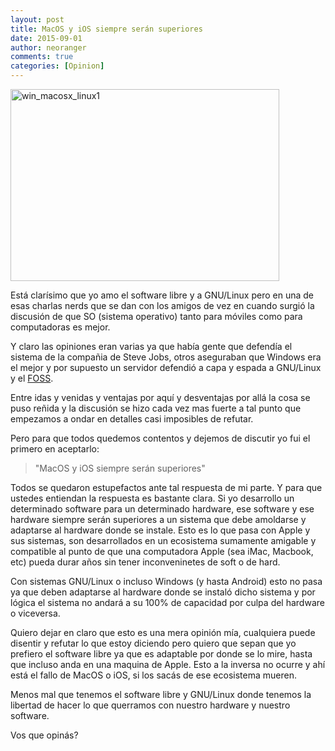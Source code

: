 ```yaml
---
layout: post
title: MacOS y iOS siempre serán superiores
date: 2015-09-01
author: neoranger
comments: true
categories: [Opinion]
---
```

<img class=" size-full wp-image-2976 aligncenter" src="https://blogneositelinux.files.wordpress.com/2016/10/win_macosx_linux1.jpg" alt="win_macosx_linux1" width="430" height="307" />

Está clarísimo que yo amo el software libre y a GNU/Linux pero en una de esas charlas nerds que se dan con los amigos de vez en cuando surgió la discusión de que SO (sistema operativo) tanto para móviles como para computadoras es mejor.

Y claro las opiniones eran varias ya que había gente que defendía el sistema de la compañia de Steve Jobs, otros aseguraban que Windows era el mejor y por supuesto un servidor defendió a capa y espada a GNU/Linux y el <a href="https://es.wikipedia.org/wiki/Software_libre_y_de_c%C3%B3digo_abierto">FOSS</a>.

Entre idas y venidas y ventajas por aquí y desventajas por allá la cosa se puso reñida y la discusión se hizo cada vez mas fuerte a tal punto que empezamos a ondar en detalles casi imposibles de refutar.

Pero para que todos quedemos contentos y dejemos de discutir yo fui el primero en aceptarlo:

<blockquote>"MacOS y iOS siempre serán superiores"</blockquote>

Todos se quedaron estupefactos ante tal respuesta de mi parte. Y para que ustedes entiendan la respuesta es bastante clara.
Si yo desarrollo un determinado software para un determinado hardware, ese software y ese hardware siempre serán superiores a un sistema que debe amoldarse y adaptarse al hardware donde se instale. Esto es lo que pasa con Apple y sus sistemas, son desarrollados en un ecosistema sumamente amigable y compatible al punto de que una computadora Apple (sea iMac, Macbook, etc) pueda durar años sin tener inconveninetes de soft o de hard.

Con sistemas GNU/Linux o incluso Windows (y hasta Android) esto no pasa ya que deben adaptarse al hardware donde se instaló dicho sistema y por lógica el sistema no andará a su 100% de capacidad por culpa del hardware o viceversa.

Quiero dejar en claro que esto es una mera opinión mía, cualquiera puede disentir y refutar lo que estoy diciendo pero quiero que sepan que yo prefiero el software libre ya que es adaptable por donde se lo mire, hasta que incluso anda en una maquina de Apple. Esto a la inversa no ocurre y ahí está el fallo de MacOS o iOS, si los sacás de ese ecosistema mueren.

Menos mal que tenemos el software libre y GNU/Linux donde tenemos la libertad de hacer lo que querramos con nuestro hardware y nuestro software.

Vos que opinás?
